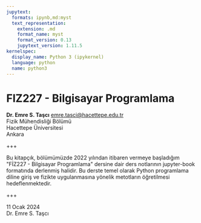 ```yaml
---
jupytext:
  formats: ipynb,md:myst
  text_representation:
    extension: .md
    format_name: myst
    format_version: 0.13
    jupytext_version: 1.11.5
kernelspec:
  display_name: Python 3 (ipykernel)
  language: python
  name: python3
---
```


# FIZ227 - Bilgisayar Programlama
**Dr. Emre S. Taşcı** <emre.tasci@hacettepe.edu.tr>  
Fizik Mühendisliği Bölümü  
Hacettepe Üniversitesi  
Ankara

+++

Bu kitapçık, bölümümüzde 2022 yılından itibaren vermeye başladığım "FİZ227 - Bilgisayar Programlama" dersine dair ders notlarının jupyter-book formatında derlenmiş halidir. Bu derste temel olarak Python programlama diline giriş ve fizikte uygulanmasına yönelik metotların öğretilmesi hedeflenmektedir.

+++

11 Ocak 2024  
Dr. Emre S. Taşcı
